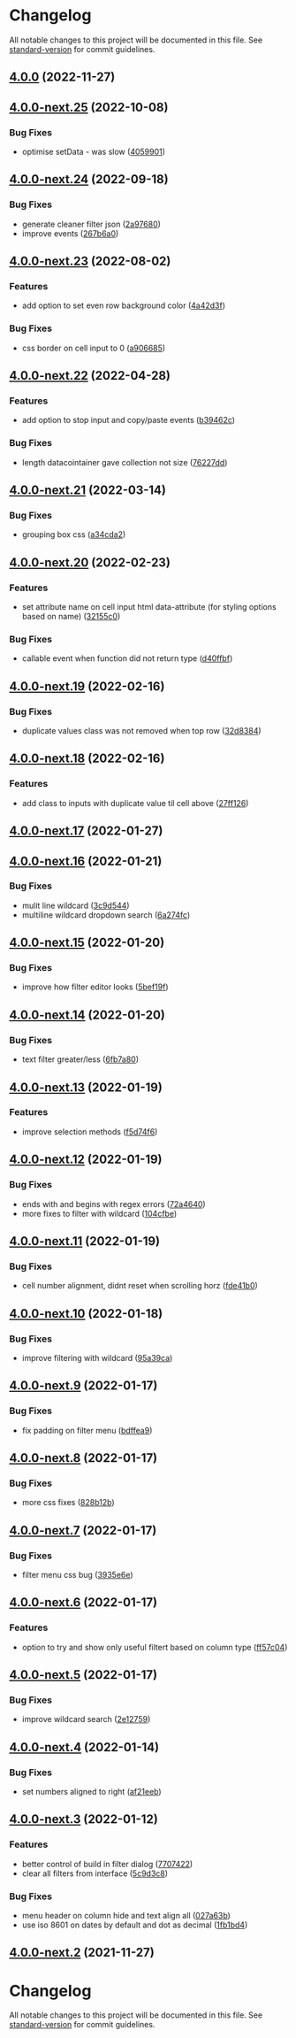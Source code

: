 # Changelog

All notable changes to this project will be documented in this file. See [standard-version](https://github.com/conventional-changelog/standard-version) for commit guidelines.

## [4.0.0](https://github.com/simple-html/simple-html/compare/v4.0.0-next.25...v4.0.0) (2022-11-27)

## [4.0.0-next.25](https://github.com/simple-html/simple-html/compare/v4.0.0-next.24...v4.0.0-next.25) (2022-10-08)


### Bug Fixes

* optimise setData - was slow ([4059901](https://github.com/simple-html/simple-html/commits/40599016ce16a26c4ed634f1b0b16a5c8f6f71f4))

## [4.0.0-next.24](https://github.com/simple-html/simple-html/compare/v4.0.0-next.23...v4.0.0-next.24) (2022-09-18)


### Bug Fixes

* generate cleaner filter json ([2a97680](https://github.com/simple-html/simple-html/commits/2a97680ef833cb7d7104813a6875602809dcf491))
* improve events ([267b6a0](https://github.com/simple-html/simple-html/commits/267b6a0a661bd7e43294fcb475b389c06d3e6096))

## [4.0.0-next.23](https://github.com/simple-html/simple-html/compare/v4.0.0-next.22...v4.0.0-next.23) (2022-08-02)


### Features

* add option to set even row background color ([4a42d3f](https://github.com/simple-html/simple-html/commits/4a42d3ffd1c6d5377c37d7affbbbc19840ea84f5))


### Bug Fixes

* css border on cell input to 0 ([a906685](https://github.com/simple-html/simple-html/commits/a906685387b76221053982f685b5461c46984eae))

## [4.0.0-next.22](https://github.com/simple-html/simple-html/compare/v4.0.0-next.21...v4.0.0-next.22) (2022-04-28)


### Features

* add option to stop input and copy/paste events ([b39462c](https://github.com/simple-html/simple-html/commits/b39462cc50311f2ecc5660522499d1ba4959321f))


### Bug Fixes

* length datacointainer gave collection not size ([76227dd](https://github.com/simple-html/simple-html/commits/76227dd7b6ec4634a48aa27726c2e626de39c44f))

## [4.0.0-next.21](https://github.com/simple-html/simple-html/compare/v4.0.0-next.20...v4.0.0-next.21) (2022-03-14)



### Bug Fixes

* grouping box css ([a34cda2](https://github.com/simple-html/simple-html/commits/a34cda2bc0ea5bac4f2b2aa8c65e2541b15e0dcf))

## [4.0.0-next.20](https://github.com/simple-html/simple-html/compare/v4.0.0-next.19...v4.0.0-next.20) (2022-02-23)


### Features

* set attribute name on cell input html data-attribute (for styling options based on name) ([32155c0](https://github.com/simple-html/simple-html/commits/32155c04e01ef7d89c699f775ce13282b3b6152e))


### Bug Fixes

* callable event when function did not return type ([d40ffbf](https://github.com/simple-html/simple-html/commits/d40ffbf9d3f3e853c9e9555b4b7a8f4d4c5eade6))

## [4.0.0-next.19](https://github.com/simple-html/simple-html/compare/v4.0.0-next.18...v4.0.0-next.19) (2022-02-16)


### Bug Fixes

* duplicate values class was not removed when top row ([32d8384](https://github.com/simple-html/simple-html/commits/32d8384d272322a6d4611a50a9cfc182383983c6))

## [4.0.0-next.18](https://github.com/simple-html/simple-html/compare/v4.0.0-next.17...v4.0.0-next.18) (2022-02-16)


### Features

* add class to inputs with duplicate value til cell above ([27ff126](https://github.com/simple-html/simple-html/commits/27ff126729e2d1bf453329ce7636d0d8ee848ee5))

## [4.0.0-next.17](https://github.com/simple-html/simple-html/compare/v4.0.0-next.16...v4.0.0-next.17) (2022-01-27)

## [4.0.0-next.16](https://github.com/simple-html/simple-html/compare/v4.0.0-next.15...v4.0.0-next.16) (2022-01-21)


### Bug Fixes

* mulit line wildcard ([3c9d544](https://github.com/simple-html/simple-html/commits/3c9d544dfc313cb4c7f3e53f931acd2afe0310bb))
* multiline wildcard dropdown search ([6a274fc](https://github.com/simple-html/simple-html/commits/6a274fcfc863167925683086a4b3d690539e5cc0))

## [4.0.0-next.15](https://github.com/simple-html/simple-html/compare/v4.0.0-next.14...v4.0.0-next.15) (2022-01-20)


### Bug Fixes

* improve how filter editor looks ([5bef19f](https://github.com/simple-html/simple-html/commits/5bef19f3163833e93cdbded4e79a46b8c0862c16))

## [4.0.0-next.14](https://github.com/simple-html/simple-html/compare/v4.0.0-next.13...v4.0.0-next.14) (2022-01-20)


### Bug Fixes

* text filter greater/less ([6fb7a80](https://github.com/simple-html/simple-html/commits/6fb7a80f272e41d7565f3d321aa64cd73e1155f0))

## [4.0.0-next.13](https://github.com/simple-html/simple-html/compare/v4.0.0-next.12...v4.0.0-next.13) (2022-01-19)


### Features

* improve selection methods ([f5d74f6](https://github.com/simple-html/simple-html/commits/f5d74f661cc2d75d64587192343f3c43d2e78f8d))

## [4.0.0-next.12](https://github.com/simple-html/simple-html/compare/v4.0.0-next.11...v4.0.0-next.12) (2022-01-19)


### Bug Fixes

* ends with and begins with regex errors ([72a4640](https://github.com/simple-html/simple-html/commits/72a46409bbb83fc8c39a3e3a2430c859ab81ed17))
* more fixes to filter with wildcard ([104cfbe](https://github.com/simple-html/simple-html/commits/104cfbe073ffdc1e433f6ebc2c3cc50c8706d93f))

## [4.0.0-next.11](https://github.com/simple-html/simple-html/compare/v4.0.0-next.10...v4.0.0-next.11) (2022-01-19)


### Bug Fixes

* cell number alignment, didnt reset when scrolling horz ([fde41b0](https://github.com/simple-html/simple-html/commits/fde41b0d12628b9c48fcae6dfb3a55d2336e35c7))

## [4.0.0-next.10](https://github.com/simple-html/simple-html/compare/v4.0.0-next.9...v4.0.0-next.10) (2022-01-18)


### Bug Fixes

* improve filtering with wildcard ([95a39ca](https://github.com/simple-html/simple-html/commits/95a39ca5afbd72f43868ddc1b6878874f0f5312f))

## [4.0.0-next.9](https://github.com/simple-html/simple-html/compare/v4.0.0-next.8...v4.0.0-next.9) (2022-01-17)


### Bug Fixes

* fix padding on filter menu ([bdffea9](https://github.com/simple-html/simple-html/commits/bdffea9080de5f0fa142f2cbf4f8305c69144674))

## [4.0.0-next.8](https://github.com/simple-html/simple-html/compare/v4.0.0-next.7...v4.0.0-next.8) (2022-01-17)


### Bug Fixes

* more css fixes ([828b12b](https://github.com/simple-html/simple-html/commits/828b12b35d3db1c2127937cb763ca02b1acd02ea))

## [4.0.0-next.7](https://github.com/simple-html/simple-html/compare/v4.0.0-next.6...v4.0.0-next.7) (2022-01-17)


### Bug Fixes

* filter menu css bug ([3935e6e](https://github.com/simple-html/simple-html/commits/3935e6eae2215815049c01da8bf5b1de9b5bf363))

## [4.0.0-next.6](https://github.com/simple-html/simple-html/compare/v4.0.0-next.5...v4.0.0-next.6) (2022-01-17)


### Features

* option to try and show only useful filtert based on column type ([ff57c04](https://github.com/simple-html/simple-html/commits/ff57c049bf902a2071f4fae37d1783fde2af7eae))

## [4.0.0-next.5](https://github.com/simple-html/simple-html/compare/v4.0.0-next.4...v4.0.0-next.5) (2022-01-17)


### Bug Fixes

* improve wildcard search ([2e12759](https://github.com/simple-html/simple-html/commits/2e12759472e414c59809c534804260c73566de68))

## [4.0.0-next.4](https://github.com/simple-html/simple-html/compare/v4.0.0-next.3...v4.0.0-next.4) (2022-01-14)


### Bug Fixes

* set numbers aligned to right ([af21eeb](https://github.com/simple-html/simple-html/commits/af21eeb0bab143699226743974a5ca3cfdbbbf6d))

## [4.0.0-next.3](https://github.com/simple-html/simple-html/compare/v4.0.0-next.2...v4.0.0-next.3) (2022-01-12)


### Features

* better control of build in filter dialog ([7707422](https://github.com/simple-html/simple-html/commits/7707422faa255de4191de24e8792cc36fd8340a6))
* clear all filters from interface ([5c9d3c8](https://github.com/simple-html/simple-html/commits/5c9d3c80b30958694daeefbcae9ea05fb41e515b))


### Bug Fixes

* menu header on column hide and text align all ([027a63b](https://github.com/simple-html/simple-html/commits/027a63b54f03cab7f0726c3069fe16e60f18b002))
* use iso 8601 on dates by default and dot as decimal ([1fb1bd4](https://github.com/simple-html/simple-html/commits/1fb1bd4b1dff7a87f7810e0ce3134a8945291ab3))

## [4.0.0-next.2](https://github.com/simple-html/simple-html/compare/v3.7.0-next.6...v4.0.0-next.2) (2021-11-27)

# Changelog

All notable changes to this project will be documented in this file. See [standard-version](https://github.com/conventional-changelog/standard-version) for commit guidelines.
